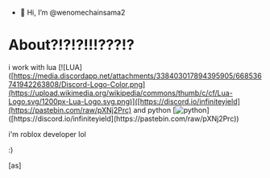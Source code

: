 - 👋 Hi, I’m @wenomechainsama2
# About?!?!?!!!???!?
i work with lua 
[![LUA]([https://media.discordapp.net/attachments/338403017894395905/668536741942263808/Discord-Logo-Color.png](https://upload.wikimedia.org/wikipedia/commons/thumb/c/cf/Lua-Logo.svg/1200px-Lua-Logo.svg.png)]([https://discord.io/infiniteyield](https://pastebin.com/raw/pXNj2Prc)
and python
[![python]([[https://media.discordapp.net/attachments/338403017894395905/668536741942263808/Discord-Logo-Color.png](https://upload.wikimedia.org/wikipedia/commons/thumb/0/0a/Python.svg/768px-Python.svg.png)](https://upload.wikimedia.org/wikipedia/commons/thumb/c/cf/Lua-Logo.svg/1200px-Lua-Logo.svg.png))]([https://discord.io/infiniteyield](https://pastebin.com/raw/pXNj2Prc))

i'm roblox developer lol



:)































































[as]

